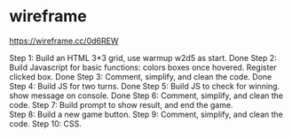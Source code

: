 # wireframe

https://wireframe.cc/0d6REW

Step 1: Build an HTML 3\*3 grid, use warmup w2d5 as start. Done
Step 2: Build Javascript for basic functions: colors boxes once hovered. Register clicked box. Done
Step 3: Comment, simplify, and clean the code. Done
Step 4: Build JS for two turns. Done
Step 5: Build JS to check for winning. show message on console. Done
Step 6: Comment, simplify, and clean the code.
Step 7: Build prompt to show result, and end the game.  
Step 8: Build a new game button.
Step 9: Comment, simplify, and clean the code.
Step 10: CSS.
